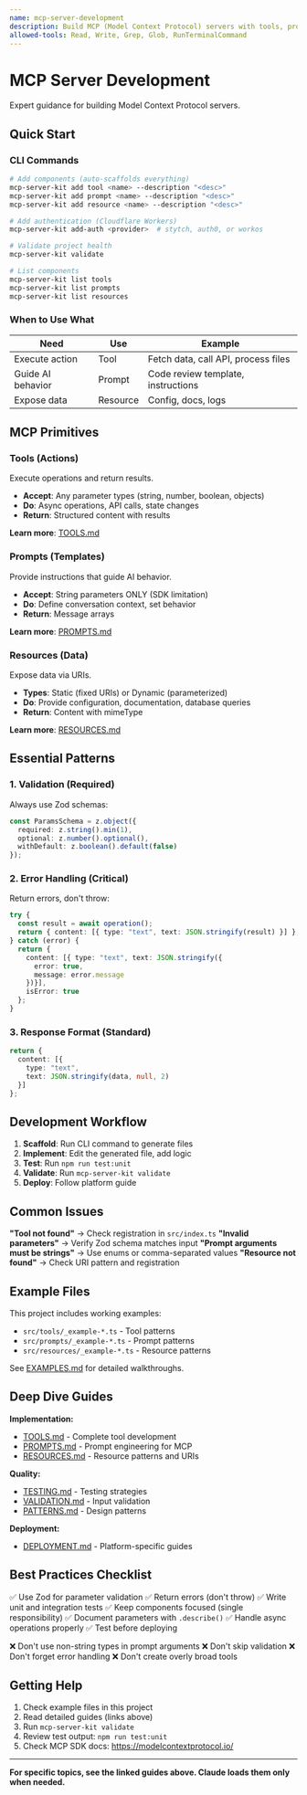 ```yaml
---
name: mcp-server-development
description: Build MCP (Model Context Protocol) servers with tools, prompts, and resources. Use when developing MCP servers, implementing tools/prompts/resources, debugging MCP issues, writing tests, or deploying servers. Covers SDK patterns, validation, and best practices.
allowed-tools: Read, Write, Grep, Glob, RunTerminalCommand
---
```


# MCP Server Development

Expert guidance for building Model Context Protocol servers.

## Quick Start

### CLI Commands
```bash
# Add components (auto-scaffolds everything)
mcp-server-kit add tool <name> --description "<desc>"
mcp-server-kit add prompt <name> --description "<desc>"
mcp-server-kit add resource <name> --description "<desc>"

# Add authentication (Cloudflare Workers)
mcp-server-kit add-auth <provider>  # stytch, auth0, or workos

# Validate project health
mcp-server-kit validate

# List components
mcp-server-kit list tools
mcp-server-kit list prompts
mcp-server-kit list resources
```

### When to Use What

| Need | Use | Example |
|------|-----|---------|
| Execute action | Tool | Fetch data, call API, process files |
| Guide AI behavior | Prompt | Code review template, instructions |
| Expose data | Resource | Config, docs, logs |

## MCP Primitives

### Tools (Actions)
Execute operations and return results.
- **Accept**: Any parameter types (string, number, boolean, objects)
- **Do**: Async operations, API calls, state changes
- **Return**: Structured content with results

**Learn more**: [TOOLS.md](TOOLS.md)

### Prompts (Templates)
Provide instructions that guide AI behavior.
- **Accept**: String parameters ONLY (SDK limitation)
- **Do**: Define conversation context, set behavior
- **Return**: Message arrays

**Learn more**: [PROMPTS.md](PROMPTS.md)

### Resources (Data)
Expose data via URIs.
- **Types**: Static (fixed URIs) or Dynamic (parameterized)
- **Do**: Provide configuration, documentation, database queries
- **Return**: Content with mimeType

**Learn more**: [RESOURCES.md](RESOURCES.md)

## Essential Patterns

### 1. Validation (Required)
Always use Zod schemas:
```typescript
const ParamsSchema = z.object({
  required: z.string().min(1),
  optional: z.number().optional(),
  withDefault: z.boolean().default(false)
});
```

### 2. Error Handling (Critical)
Return errors, don't throw:
```typescript
try {
  const result = await operation();
  return { content: [{ type: "text", text: JSON.stringify(result) }] };
} catch (error) {
  return {
    content: [{ type: "text", text: JSON.stringify({ 
      error: true, 
      message: error.message 
    })}],
    isError: true
  };
}
```

### 3. Response Format (Standard)
```typescript
return {
  content: [{
    type: "text",
    text: JSON.stringify(data, null, 2)
  }]
};
```

## Development Workflow

1. **Scaffold**: Run CLI command to generate files
2. **Implement**: Edit the generated file, add logic
3. **Test**: Run `npm run test:unit`
4. **Validate**: Run `mcp-server-kit validate`
5. **Deploy**: Follow platform guide

## Common Issues

**"Tool not found"** → Check registration in `src/index.ts`
**"Invalid parameters"** → Verify Zod schema matches input
**"Prompt arguments must be strings"** → Use enums or comma-separated values
**"Resource not found"** → Check URI pattern and registration

## Example Files

This project includes working examples:
- `src/tools/_example-*.ts` - Tool patterns
- `src/prompts/_example-*.ts` - Prompt patterns
- `src/resources/_example-*.ts` - Resource patterns

See [EXAMPLES.md](EXAMPLES.md) for detailed walkthroughs.

## Deep Dive Guides

**Implementation:**
- [TOOLS.md](TOOLS.md) - Complete tool development
- [PROMPTS.md](PROMPTS.md) - Prompt engineering for MCP
- [RESOURCES.md](RESOURCES.md) - Resource patterns and URIs

**Quality:**
- [TESTING.md](TESTING.md) - Testing strategies
- [VALIDATION.md](VALIDATION.md) - Input validation
- [PATTERNS.md](PATTERNS.md) - Design patterns

**Deployment:**
- [DEPLOYMENT.md](DEPLOYMENT.md) - Platform-specific guides

## Best Practices Checklist

✅ Use Zod for parameter validation
✅ Return errors (don't throw)
✅ Write unit and integration tests
✅ Keep components focused (single responsibility)
✅ Document parameters with `.describe()`
✅ Handle async operations properly
✅ Test before deploying

❌ Don't use non-string types in prompt arguments
❌ Don't skip validation
❌ Don't forget error handling
❌ Don't create overly broad tools

## Getting Help

1. Check example files in this project
2. Read detailed guides (links above)
3. Run `mcp-server-kit validate`
4. Review test output: `npm run test:unit`
5. Check MCP SDK docs: https://modelcontextprotocol.io/

---

**For specific topics, see the linked guides above. Claude loads them only when needed.**

